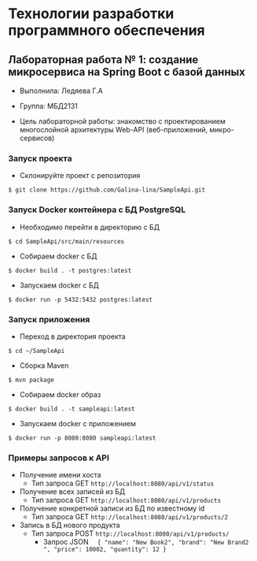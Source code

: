 # Технологии разработки программного обеспечения

## Лабораторная работа № 1: создание микросервиса на Spring Boot с базой данных

-  Выполнила: Ледяева Г.А
-  Группа: МБД2131

-  Цель лабораторной работы: знакомство с проектированием многослойной архитектуры Web-API (веб-приложений, микро-сервисов) 

### Запуск проекта

- Склонируйте проект с репозитория 
```
$ git clone https://github.com/Galina-lina/SampleApi.git

```
### Запуск Docker контейнера с БД PostgreSQL
- Необходимо перейти в директорию с БД
```
$ cd SampleApi/src/main/resources
```
- Собираем docker с БД
```
$ docker build . -t postgres:latest
```
- Запускаем docker с БД
```
$ docker run -p 5432:5432 postgres:latest
```
### Запуск приложения
- Переход в директория проекта 
```
$ cd ~/SampleApi
```
- Сборка Maven 
```
$ mvn package
```
- Собираем docker образ 
```
$ docker build . -t sampleapi:latest
```
- Запускаем docker с приложением 
```
$ docker run -p 8080:8080 sampleapi:latest
```

### Примеры запросов к API
- Получение имени хоста
  -  Тип запроса GET ``` http://localhost:8080/api/v1/status ```
- Получение всех записей из БД 
  -  Тип запроса GET ``` http://localhost:8080/api/v1/products ```
- Получение конкретной записи из БД по известному id
  -  Тип запроса GET ``` http://localhost:8080/api/v1/products/2 ```
- Запись в БД нового продукта
  -  Тип запроса POST ``` http://localhost:8080/api/v1/products/ ```
     -   Запрос JSON ``` 
{
		"name": "New Book2",
		"brand": "New Brand2 ",
		"price": 10002,
		"quantity": 12
}```
